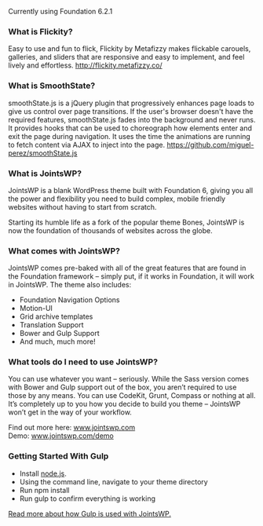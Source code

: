 Currently using Foundation 6.2.1

### What is Flickity?
Easy to use and fun to flick, Flickity by Metafizzy makes flickable carouels, galleries, and sliders that are responsive and easy to implement, and feel lively and effortless. http://flickity.metafizzy.co/

### What is SmoothState?
smoothState.js is a jQuery plugin that progressively enhances page loads to give us control over page transitions. If the user's browser doesn't have the required features, smoothState.js fades into the background and never runs. It provides hooks that can be used to choreograph how elements enter and exit the page during navigation. It uses the time the animations are running to fetch content via AJAX to inject into the page. https://github.com/miguel-perez/smoothState.js

### What is JointsWP?
JointsWP is a blank WordPress theme built with Foundation 6, giving you all the power and flexibility you need to build complex, mobile friendly websites without having to start from scratch.

Starting its humble life as a fork of the popular theme Bones, JointsWP is now the foundation of thousands of websites across the globe.

### What comes with JointsWP?
JointsWP comes pre-baked with all of the great features that are found in the Foundation framework – simply put, if it works in Foundation, it will work in JointsWP. The theme also includes:

- Foundation Navigation Options
- Motion-UI
- Grid archive templates
- Translation Support
- Bower and Gulp Support
- And much, much more!

### What tools do I need to use JointsWP?
You can use whatever you want – seriously. While the Sass version comes with Bower and Gulp support out of the box, you aren’t required to use those by any means. You can use CodeKit, Grunt, Compass or nothing at all. It’s completely up to you how you decide to build you theme – JointsWP won’t get in the way of your workflow.

Find out more here: www.jointswp.com  
Demo: www.jointswp.com/demo

### Getting Started With Gulp
- Install [node.js](https://nodejs.org).
- Using the command line, navigate to your theme directory
- Run npm install
- Run gulp to confirm everything is working

[Read more about how Gulp is used with JointsWP.](http://jointswp.com/docs/gulp/)


